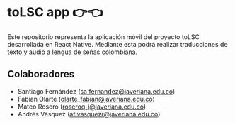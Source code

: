 # toLSC app 👉👈

Este repositorio representa la aplicación móvil del proyecto toLSC desarrollada en React Native. Mediante esta podrá realizar traducciones de texto y audio a lengua de señas colombiana. 

## Colaboradores

- Santiago Fernández (sa.fernandez@javeriana.edu.co)
- Fabian Olarte (olarte_fabian@javeriana.edu.co)
- Mateo Rosero (roseroq-j@javeriana.edu.co)
- Andrés Vásquez (af.vasquezr@javeriana.edu.co)